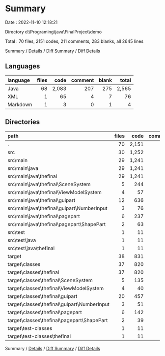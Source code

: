 # Summary

Date : 2022-11-10 12:18:21

Directory d:\\Programing\\java\\FinalProject\\demo

Total : 70 files,  2151 codes, 211 comments, 283 blanks, all 2645 lines

Summary / [Details](details.md) / [Diff Summary](diff.md) / [Diff Details](diff-details.md)

## Languages
| language | files | code | comment | blank | total |
| :--- | ---: | ---: | ---: | ---: | ---: |
| Java | 68 | 2,083 | 207 | 275 | 2,565 |
| XML | 1 | 65 | 4 | 7 | 76 |
| Markdown | 1 | 3 | 0 | 1 | 4 |

## Directories
| path | files | code | comment | blank | total |
| :--- | ---: | ---: | ---: | ---: | ---: |
| . | 70 | 2,151 | 211 | 283 | 2,645 |
| src | 30 | 1,252 | 183 | 270 | 1,705 |
| src\\main | 29 | 1,241 | 177 | 266 | 1,684 |
| src\\main\\java | 29 | 1,241 | 177 | 266 | 1,684 |
| src\\main\\java\\thefinal | 29 | 1,241 | 177 | 266 | 1,684 |
| src\\main\\java\\thefinal\\SceneSystem | 5 | 244 | 46 | 55 | 345 |
| src\\main\\java\\thefinal\\ViewModelSystem | 4 | 57 | 25 | 12 | 94 |
| src\\main\\java\\thefinal\\guipart | 12 | 636 | 54 | 123 | 813 |
| src\\main\\java\\thefinal\\guipart\\NumberInput | 3 | 76 | 7 | 27 | 110 |
| src\\main\\java\\thefinal\\pagepart | 6 | 237 | 24 | 60 | 321 |
| src\\main\\java\\thefinal\\pagepart\\ShapePart | 2 | 63 | 13 | 18 | 94 |
| src\\test | 1 | 11 | 6 | 4 | 21 |
| src\\test\\java | 1 | 11 | 6 | 4 | 21 |
| src\\test\\java\\thefinal | 1 | 11 | 6 | 4 | 21 |
| target | 38 | 831 | 24 | 5 | 860 |
| target\\classes | 37 | 820 | 24 | 5 | 849 |
| target\\classes\\thefinal | 37 | 820 | 24 | 5 | 849 |
| target\\classes\\thefinal\\SceneSystem | 5 | 135 | 18 | 2 | 155 |
| target\\classes\\thefinal\\ViewModelSystem | 4 | 40 | 0 | 0 | 40 |
| target\\classes\\thefinal\\guipart | 20 | 457 | 6 | 2 | 465 |
| target\\classes\\thefinal\\guipart\\NumberInput | 3 | 51 | 0 | 0 | 51 |
| target\\classes\\thefinal\\pagepart | 6 | 142 | 0 | 1 | 143 |
| target\\classes\\thefinal\\pagepart\\ShapePart | 2 | 39 | 0 | 0 | 39 |
| target\\test-classes | 1 | 11 | 0 | 0 | 11 |
| target\\test-classes\\thefinal | 1 | 11 | 0 | 0 | 11 |

Summary / [Details](details.md) / [Diff Summary](diff.md) / [Diff Details](diff-details.md)